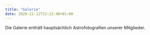 ```yaml
---
title: "Galerie"
date: 2020-12-12T22:22:40+01:00
---
```


Die Galerie enthält hauptsächlich Astrofotografien unserer Mitglieder.
